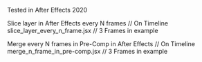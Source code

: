 Tested in After Effects 2020

Slice layer in After Effects every N frames // On Timeline  
slice_layer_every_n_frame.jsx // 3 Frames in example 

Merge every N frames in Pre-Comp in After Effects // On Timeline  
merge_n_frame_in_pre-comp.jsx // 3 Frames in example
